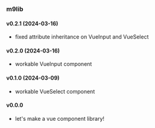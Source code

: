 ### m9lib


#### v0.2.1 (2024-03-16)

* fixed attribute inheritance on VueInput and VueSelect


#### v0.2.0 (2024-03-16)
- workable VueInput component


#### v0.1.0 (2024-03-09)

- workable VueSelect component 


#### v0.0.0

- let's make a vue component library!